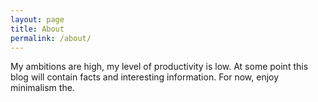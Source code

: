 ```yaml
---
layout: page
title: About
permalink: /about/
---
```


My ambitions are high, my level of productivity is low. At some point this blog will contain facts and interesting information. For now, enjoy minimalism the.
